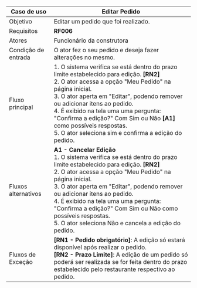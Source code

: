 | Caso de uso         | Editar Pedido                                                                                                                                                                                                                                                                                                                                                                                                                                                                                                                                                                                                                                                                 |
| ------------------- | ------------------------------------------------------------------------------------------------------------------------------------------------------------------------------------------------------------------------------------------------------------------------------------------------------------------------------------------------------------------------------------------------------------------------------------------------------------------------------------------------------------------------------------------------------------------------------------------------------------------------------------------------------------------------------------------- |
| Objetivo            | Editar um pedido que foi realizado.                                                                                                                                                                                                                                                                                                                                                                                                                                                                                                                                                                                                                       |
| Requisitos          | **RF006**                                                                                                                                                                                                                                                                                                                                                                                                                                                                                                                                                                                                                                                                                   |
| Atores              | Funcionário da construtora                                                                                                                                                                                                                                                                                                                                                                                                                                                                                                                                                                                                                                      |
| Condição de entrada | O ator fez o seu pedido e deseja fazer alterações no mesmo.                                                                                                                                                                                                                                                                                                                                                                                                                                                                                                                                |
| Fluxo principal     | 1. O sistema verifica se está dentro do prazo limite estabelecido para edição. **[RN2]**<br>2. O ator acessa a opção "Meu Pedido" na página inicial.<br>3. O ator aperta em "Editar", podendo remover ou adicionar itens ao pedido.<br>4. É exibido na tela uma uma pergunta: "Confirma a edição?" Com Sim ou Não  **[A1]**  como possíveis respostas.<br> 5. O ator seleciona sim e confirma a edição do pedido. <br>                                                                                                                                                                                                                                                                                      |
| Fluxos alternativos | **A1 - Cancelar Edição** <br>1. O sistema verifica se está dentro do prazo limite estabelecido para edição. **[RN2]**<br>2. O ator acessa a opção "Meu Pedido" na página inicial.<br>3. O ator aperta em "Editar", podendo remover ou adicionar itens ao pedido.<br>4. É exibido na tela uma uma pergunta: "Confirma a edição?" Com Sim ou Não como possíveis respostas.<br> 5. O ator seleciona Não e cancela a edição do pedido.<br>  
| Fluxos de Exceção   | **[RN1 - Pedido obrigatório]**: A edição só estará disponível após realizar o pedido. <br> **[RN2 - Prazo Limite]**: A edição de um pedido só poderá ser realizada se for feita dentro do prazo estabelecido pelo restaurante respectivo ao pedido.|

